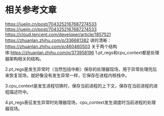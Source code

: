 # 相关参考文章
https://juejin.cn/post/7043252167687274533  
https://juejin.cn/post/7043252167687274533  
https://cloud.tencent.com/developer/article/1857521
https://zhuanlan.zhihu.com/p/336681382
讲的清晰：https://zhuanlan.zhihu.com/p/460460503
关于两个结构体:https://zhuanlan.zhihu.com/p/373958196
1.pt_regs和cpu_context都是处理器架构相关的结构。

2.pt_regs是发生异常时（当然包括中断）保存的处理器现场，用于异常处理完后来恢复现场，就好像没有发生异常一样，它保存在进程内核栈中。

3.cpu_context是发生进程切换时，保存当前进程的上下文，保存在当前进程的进程描述符中。

4.pt_regs表征发生异常时处理器现场，cpu_context发生调度时当前进程的处理器现场。